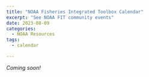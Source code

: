 ```yaml
---
title: "NOAA Fisheries Integrated Toolbox Calendar"
excerpt: "See NOAA FIT community events"
date: 2023-08-09
categories:
  - NOAA Resources
tags:
  - calendar

---
```


*Coming soon!*